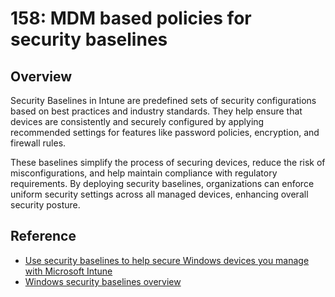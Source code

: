 # 158: MDM based policies for security baselines

## Overview

Security Baselines in Intune are predefined sets of security configurations based on best practices and industry standards. They help ensure that devices are consistently and securely configured by applying recommended settings for features like password policies, encryption, and firewall rules.

These baselines simplify the process of securing devices, reduce the risk of misconfigurations, and help maintain compliance with regulatory requirements. By deploying security baselines, organizations can enforce uniform security settings across all managed devices, enhancing overall security posture.

## Reference

* [Use security baselines to help secure Windows devices you manage with Microsoft Intune](https://learn.microsoft.com/en-us/mem/intune/protect/security-baselines)
* [Windows security baselines overview](https://learn.microsoft.com/en-us/windows/security/operating-system-security/device-management/windows-security-configuration-framework/windows-security-baselines)

